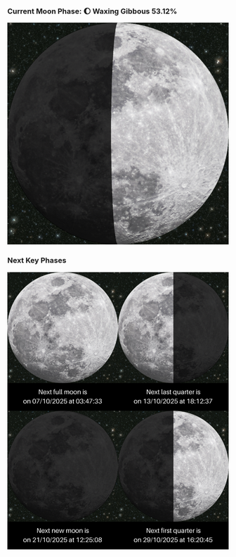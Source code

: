 ### Current Moon Phase: 🌔 Waxing Gibbous 53.12%
![Moon Phase](moonphase.png)
### Next Key Phases
![Gallery](gallery.png)